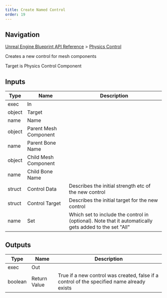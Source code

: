 ```yaml
---
title: Create Named Control
order: 19
---
```

## Navigation

[Unreal Engine Blueprint API Reference](https://dev.epicgames.com/documentation/en-us/unreal-engine/BlueprintAPI) > [Physics Control](https://dev.epicgames.com/documentation/en-us/unreal-engine/BlueprintAPI/PhysicsControl)

Creates a new control for mesh components

Target is Physics Control Component

## Inputs

| Type | Name | Description |
| --- | --- | --- |
| exec | In |  |
| object | Target |  |
| name | Name |  |
| object | Parent Mesh Component |  |
| name | Parent Bone Name |  |
| object | Child Mesh Component |  |
| name | Child Bone Name |  |
| struct | Control Data | Describes the initial strength etc of the new control |
| struct | Control Target | Describes the initial target for the new control |
| name | Set | Which set to include the control in (optional). Note that it automatically gets added to the set "All" |

## Outputs

| Type | Name | Description |
| --- | --- | --- |
| exec | Out |  |
| boolean | Return Value | True if a new control was created, false if a control of the specified name already exists |

